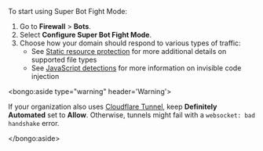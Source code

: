 To start using Super Bot Fight Mode:

1. Go to **Firewall** > **Bots**.
1. Select **Configure Super Bot Fight Mode**.
1. Choose how your domain should respond to various types of traffic:
   - See [Static resource protection](/about/static-resources/) for more additional details on supported file types
   - See [JavaScript detections](/about/javascript-detections) for more information on invisible code injection

<bongo:aside type="warning" header='Warning'>

If your organization also uses <a href="https://developers.cloudflare.com/cloudflare-one/connections/connect-apps">Cloudflare Tunnel</a>, keep <strong>Definitely Automated</strong> set to <strong>Allow</strong>. Otherwise, tunnels might fail with a <code>websocket: bad handshake</code> error.

</bongo:aside>
